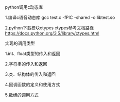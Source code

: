 python调用c动态库

1.编译c语音动态库   gcc test.c -fPIC -shared -o libtest.so

2.python下载模块ctypes 
ctypes参考文档路径 https://docs.python.org/3.5/library/ctypes.html

实现的调用类型

1.int、float类型的传入和返回

2.字符串的传入和返回

3.类、结构体的传入和返回

4.回调函数的定义和使用方式

5.数组的调用方式
